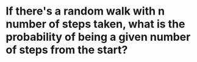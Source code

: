 # If there's a random walk with n number of steps taken, what is the probability of being a given number of steps from the start?

